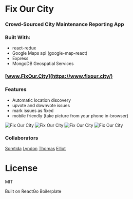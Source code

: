 # Fix Our City
### Crowd-Sourced City Maintenance Reporting App


### Built With:
- react-redux
- Google Maps api (google-map-react)
- Express
- MongoDB Geospatial Services


### [www.FixOur.City](https://www.fixour.city/)


### Features
- Automatic location discovery
- upvote and downvote issues
- mark issues as fixed
- mobile friendly (take picture from your phone in-browser)




![Fix Our City](https://cloud.githubusercontent.com/assets/11192126/17914174/c47d1c74-6954-11e6-8a5e-bec33a66a1b4.png 'Home Screen')
![Fix Our City](https://cloud.githubusercontent.com/assets/11192126/17914173/c1f671f8-6954-11e6-9da7-f6f9a5161cff.png 'View Issues')
![Fix Our City](https://cloud.githubusercontent.com/assets/11192126/17914175/c650b6d2-6954-11e6-8001-3f5d4f1cfb6d.png 'Details')
![Fix Our City](https://cloud.githubusercontent.com/assets/11192126/17914379/744082e4-6956-11e6-9f97-8eaff2a105f8.png 'Home Screen')

### Collaborators
[Somtida](https://github.com/Somtida)
[Lyndon](https://github.com/lyndonl3091)
[Thomas](https://github.com/twolfe2)
[Elliot](https://github.com/elliothimmelfarb)


License
===============
MIT

Built on ReactGo Boilerplate
